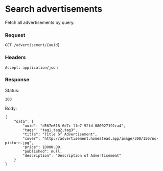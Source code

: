 # Search advertisements
Fetch all advertisements by query.

### Request
```
GET /advertisement/{uuid}
```

### Headers
```
Accept: application/json
```

### Response
Status:
```
200
```
Body:
```
{
    "data": {
        "uuid": "d567e618-6d7c-11e7-92fd-080027192ca4",
        "tags": "tag1,tag2,tag3",
        "title": "Title of Advertisement",
        "cover": "http://advertisement.homestead.app/image/300/150/no-picture.jpg",
        "price": 10000.00,
        "published": null,
        "description": "Description of Advertisement"
    }
}
```